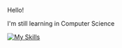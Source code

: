 Hello!

I'm still learning in Computer Science

[![My Skills](https://skillicons.dev/icons?i=py,java,matlab,octave&theme=dark&perline=3)](https://skillicons.dev)

<!--[![Top Langs](https://github-readme-stats.vercel.app/api/top-langs/?username=raahyama)](https://github.com/raahyama/github-readme-stats) -->

<!---
RaAhYaMa/RaAhYaMa is a ✨ special ✨ repository because its `README.md` (this file) appears on your GitHub profile.
You can click the Preview link to take a look at your changes.
--->
